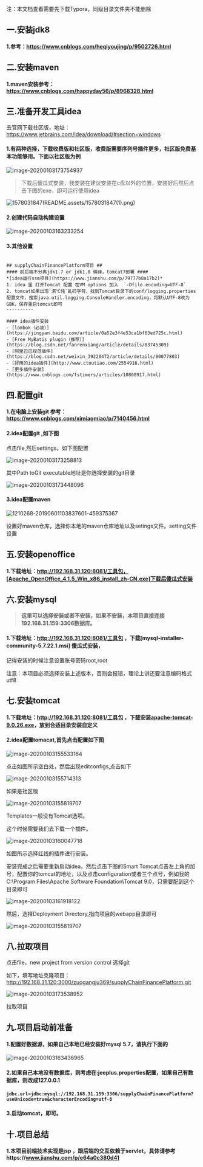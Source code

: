 注：本文档查看需要先下载Typora，同级目录文件夹不能删除

## 一.安装jdk8

#### 1.参考：https://www.cnblogs.com/heqiyoujing/p/9502726.html

## 二.安装maven

#### 1.maven安装参考：https://www.cnblogs.com/happyday56/p/8968328.html

## 三.准备开发工具idea

去官网下载社区版，地址：https://www.jetbrains.com/idea/download/#section=windows

#### 1.有两种选择，下载收费版和社区版，收费版需要序列号插件更多，社区版免费基本功能够用。下面以社区版为例

![image-20200103173754937](README.assets/image-20200103173754937.png)

> 下载后傻瓜式安装，我安装在建议安装在c盘以外的位置，安装好后然后点击下图的exe，即可运行使用idea

![1578031847(README.assets/1578031847(1).png)](C:\Users\abc\Desktop\1578031847(1).png)

#### 2.创建代码自动构建设置

![image-20200103163233254](README.assets/image-20200103163233254.png)

#### 3.其他设置

```

## supplyChainFinancePlatform项目 ##
#### 前后端不分离jdk1.7 or jdk1.8 编译，tomcat7部署 ####
*[idea运行ssm项目](https://www.jianshu.com/p/79777b8a17b2)*  
1. idea 里 打开Tomcat 配置 在VM options 加入  `-Dfile.encoding=UTF-8`
2. tomcat如果出现`淇℃伅`乱码字符，找到Tomcat目录下的conf/logging.properties配置文件，搜索java.util.logging.ConsoleHandler.encoding，将默认UTF-8改为GBK，保存重启tomcat即可
----------

#### idea插件安装
- [lombok（必装）](https://jingyan.baidu.com/article/0a52e3f4e53ca1bf63ed725c.html)
- [Free MyBatis plugin（推荐）](https://blog.csdn.net/fanrenxiang/article/details/83745309)
- [阿里巴巴规范插件](https://blog.csdn.net/weixin_39220472/article/details/80077803)
- [好用的idea插件](http://www.ctoutiao.com/2554916.html)
- [更多插件安装](https://www.cnblogs.com/fstimers/articles/10808917.html)
```

## 四.配置git

#### 1.在电脑上安装git 参考：https://www.cnblogs.com/ximiaomiao/p/7140456.html

#### 2.idea配置git ,如下图

点击file,然后settings，如下图配置

![image-20200103173258813](README.assets/image-20200103173258813.png)

其中Path toGit executable地址是你选择安装的git目录

![image-20200103173448096](README.assets/image-20200103173448096.png)

#### 3.idea配置maven

![1210268-20190601103837601-459375367](README.assets/1210268-20190601103837601-459375367.png)

设置好maven仓库，选择你本地的maven仓库地址以及setings文件。setting文件设置

## 五.安装openoffice

#### 1.下载地址：http://192.168.31.120:8081/工具包，[Apache_OpenOffice_4.1.5_Win_x86_install_zh-CN.exe]下载后傻瓜式安装

## 六.安装mysql

> **这里可以选择安装或者不安装，如果不安装，本项目直接连接192.168.31.159:3306数据库。**

#### 1.下载地址：http://192.168.31.120:8081/工具包 ，下载[mysql-installer-community-5.7.22.1.msi] 傻瓜式安装，

记得安装的时候注意设置账号密码root,root

注意：本项目必须选择安装上述版本，否则会报错，理论上讲还要注意编码格式utf8

## 七.安装tomcat

#### 1.下载地址：http://192.168.31.120:8081/工具包 ，下载安装[apache-tomcat-9.0.26.exe](http://192.168.31.120:8081/工具包/apache-tomcat-9.0.26.exe)，放到合适目录安装自定义

#### 2.idea配置tomacat,首先点击配置如下图

![image-20200103155533164](README.assets/image-20200103155533164.png)

点击如图所示空白处，然后出现editconfigs,点击如下

![image-20200103155714313](README.assets/image-20200103155714313.png)

如果是社区版

![image-20200103155819707](README.assets/image-20200103155819707.png)

Templates一般没有Tomcat选项。

这个时候需要我们去下载一个插件。

![image-20200103160047718](README.assets/image-20200103160047718.png)

如图所示选择红线的插件进行安装。

安装完成之后需要重新启动idea，然后点击下图的Smart Tomcat点击左上角的加号，配置你的tomcat的地址，以及点击configuration或者三个点号，例如我的 C:\Program Files\Apache Software Foundation\Tomcat 9.0，只需要配到这个目录即可



![image-20200103161918122](README.assets/image-20200103161918122.png)

然后，选择Deployment Directory,指向项目的webapp目录即可

![image-20200103155819707](README.assets/image-20200103155819707.png)

## 八.拉取项目

点击file，new project from version control 选择git 

如下，填写地址克隆项目：http://192.168.31.120:3000/zuogangju369/supplyChainFinancePlatform.git

![image-20200103173538952](README.assets/image-20200103173538952.png)

拉取项目



## 九.项目启动前准备

#### 1.配置好数据源，如果自己本地已经安装好mysql 5.7，请执行下面的

![image-20200103163436965](README.assets/image-20200103163436965.png)

#### 2.如果自己本地没有数据库，则考虑在:jeeplus.properties配置，如果自己有数据库，则改成127.0.0.1

#### `jdbc.url=jdbc:mysql://192.168.31.159:3306/supplyChainFinancePlatform?useUnicode=true&characterEncoding=utf-8`

#### 3.启动tomcat，即可。

## 十.项目总结

#### 1.本项目前端技术实现是jsp ，跟后端的交互依赖于servlet，具体请参考https://www.jianshu.com/p/e64a0c380d41





